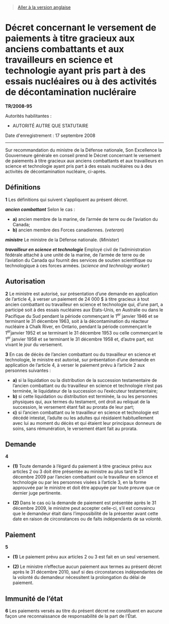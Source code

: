 > [Aller à la version anglaise](/en/Regulations/Statutory%20Instruments/2008/95.md)

# Décret concernant le versement de paiements à titre gracieux aux anciens combattants et aux travailleurs en science et technologie ayant pris part à des essais nucléaires ou à des activités de décontamination nucléraire

**TR/2008-95**

Autorités habilitantes : 
- AUTORITÉ AUTRE QUE STATUTAIRE

Date d'enregistrement : 17 septembre 2008

----------

Sur recommandation du ministre de la Défense nationale, Son Excellence la Gouverneure générale en conseil prend le Décret concernant le versement de paiements à titre gracieux aux anciens combattants et aux travailleurs en science et technologie ayant pris part à des essais nucléaires ou à des activités de décontamination nucléaire, ci-après.




## Définitions


**1** Les définitions qui suivent s’appliquent au présent décret.

***ancien combattant*** Selon le cas :
- **a)** ancien membre de la marine, de l’armée de terre ou de l’aviation du Canada;
- **b)** ancien membre des Forces canadiennes. (*veteran*)

***ministre*** Le ministre de la Défense nationale. (*Minister*)

***travailleur en science et technologie*** Employé civil de l’administration fédérale attaché à une unité de la marine, de l’armée de terre ou de l’aviation du Canada qui fournit des services de soutien scientifique ou technologique à ces forces armées. (*science and technology worker*)




## Autorisation


**2** Le ministre est autorisé, sur présentation d’une demande en application de l’article 4, à verser un paiement de 24 000 $ à titre gracieux à tout ancien combattant ou travailleur en science et technologie qui, d’une part, a participé soit à des essais nucléaires aux États-Unis, en Australie ou dans le Pacifique du Sud pendant la période commençant le 1<sup>er</sup> janvier 1946 et se terminant le 31 décembre 1963, soit à la décontamination du réacteur nucléaire à Chalk River, en Ontario, pendant la période commençant le 1<sup>er</sup>janvier 1952 et se terminant le 31 décembre 1953 ou celle commençant le 1<sup>er</sup> janvier 1958 et se terminant le 31 décembre 1958 et, d’autre part, est vivant le jour du versement.



**3** En cas de décès de l’ancien combattant ou du travailleur en science et technologie, le ministre est autorisé, sur présentation d’une demande en application de l’article 4, à verser le paiement prévu à l’article 2 aux personnes suivantes :
- **a)** si la liquidation ou la distribution de la succession testamentaire de l’ancien combattant ou du travailleur en science et technologie n’est pas terminée, le liquidateur de la succession ou l’exécuteur testamentaire;
- **b)** si cette liquidation ou distribution est terminée, la ou les personnes physiques qui, aux termes du testament, ont droit au reliquat de la succession, le versement étant fait au prorata de leur part;
- **c)** si l’ancien combattant ou le travailleur en science et technologie est décédé intestat, l’adulte ou les adultes qui résidaient habituellement avec lui au moment du décès et qui étaient leur principaux donneurs de soins, sans rémunération, le versement étant fait au prorata.




## Demande


**4** 

- **(1)** Toute demande à l’égard du paiement à titre gracieux prévu aux articles 2 ou 3 doit être présentée au ministre au plus tard le 31 décembre 2009 par l’ancien combattant ou le travailleur en science et technologie ou par les personnes visées à l’article 3, en la forme approuvée par le ministre et doit être appuyée par toute preuve que ce dernier juge pertinente.

- **(2)** Dans le cas où la demande de paiement est présentée après le 31 décembre 2009, le ministre peut accepter celle-ci, s’il est convaincu que le demandeur était dans l’impossibilité de la présenter avant cette date en raison de circonstances ou de faits indépendants de sa volonté.




## Paiement


**5** 

- **(1)** Le paiement prévu aux articles 2 ou 3 est fait en un seul versement.

- **(2)** Le ministre n’effectue aucun paiement aux termes au présent décret après le 31 décembre 2010, sauf si des circonstances indépendantes de la volonté du demandeur nécessitent la prolongation du délai de paiement.




## Immunité de l’état


**6** Les paiements versés au titre du présent décret ne constituent en aucune façon une reconnaissance de responsabilité de la part de l’État.


